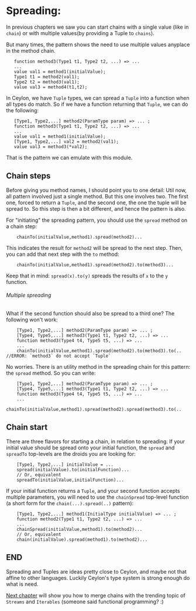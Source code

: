 # Spreading:
 In previous chapters we saw you can start chains with a single value (like in `chain`) 
 or with multiple values(by providing a Tuple to `chains`).
 
 But many times, the pattern shows the need to use multiple values anyplace in the method chain.
 ```     
    function method3(Type1 t1, Type2 t2, ...) => ...
    ...
    value val1 = method1(initialValue);
    Type1 t1 = method2(val1);
    Type2 t2 = method3(val1);
    value val3 = method4(t1,t2);
 ```
  
 In Ceylon, we have `Tuple` types, 
 we can spread a `Tuple` into a function when all types do match. So if we have a function 
 returning that `Tuple`, we can do the following: 
 ```     
    [Type1, Type2,...] method2(ParamType param) => ... ;
    function method3(Type1 t1, Type2 t2, ...) => ...
    ...
    value val1 = method1(initialValue);
    [Type1, Type2,...] val2 = method2(val1);
    value val3 = method3(*val2);
 ```
 That is the pattern we can emulate with this module.
 
## Chain steps
Before giving you method names, I should point you to one detail:
Util now, all pattern involved just a single method. But this one involves two.
The first one, forced to return a `Tuple`, and the second one, the one the tuple will be spread to.
So this step is then a bit different, and hence the pattern is also.

For "initiating" the spreading pattern, you should use the `spread` method on a chain step:
```
    chainTo(initialValue,method1).spread(method2)...    
```
This indicates the result for `method2` will be spread to the next step. Then, you can add that next step with the `to` method:
```
    chainTo(initialValue,method1).spread(method2).to(method3)...    
```
Keep that in mind: `spread(x).to(y)` spreads the results of `x` to the `y` function.

###### Multiple spreading
What if the second function should also be spread to a third one?
The following won't work:
```
    [Type1, Type2,...] method2(ParamType param) => ... ;
    [Type4, Type5,...] method3(Type1 t1, Type2 t2, ...) => ...
    function method3(Type4 t4, Type5 t5, ...) => ...
    ...
    chainTo(initialValue,method1).spread(method2).to(method3).to(.. //ERROR: `method3` do not accept `Tuple`    
```
No worries. There is an utility method in the spreading chain for this pattern: the `spread` method.
So you can write:
```
    [Type1, Type2,...] method2(ParamType param) => ... ;
    [Type4, Type5,...] method3(Type1 t1, Type2 t2, ...) => ...
    function method3(Type4 t4, Type5 t5, ...) => ...
    ...
    chainTo(initialValue,method1).spread(method2).spread(method3).to(..     
```

## Chain start
There are three flavors for starting a chain, in relation to spreading.
If your initial value should be spread onto your initial function, the `spread` and `spreadTo` top-levels are the droids you are looking for:
```
    [Type1, Type2,...] initialValue = ...
    spread(initialValue).to(initialFunction)...
    // Or, equivalent
    spreadTo(initialValue,initialFunction)...
```

If your initial function returns a `Tuple`, and your second function accepts multiple parameters, you will need
to use the `chainSpread` top-level function (a short form for the `chain(...).spread(..)` pattern):
```
    [Type1, Type2,...] method1(InitialType initialValue) => ... ;
    function method2(Type1 t1, Type2 t2, ...) => ...
    ...
    chainSpread(initialValue,method1).to(method2)...
    // Or, equivalent
    chain(initialValue).spread(method1).to(method2)...
```

## END
Spreading and Tuples are ideas pretty close to Ceylon, and maybe not that affine to other languages.
Luckily Ceylon's type system is strong enough do what is need.
 
[Next chapter](ITERATING.md) will show you how to merge chains with the trending 
topic of `Streams` and `Iterables` (someone said functional programming? :)

